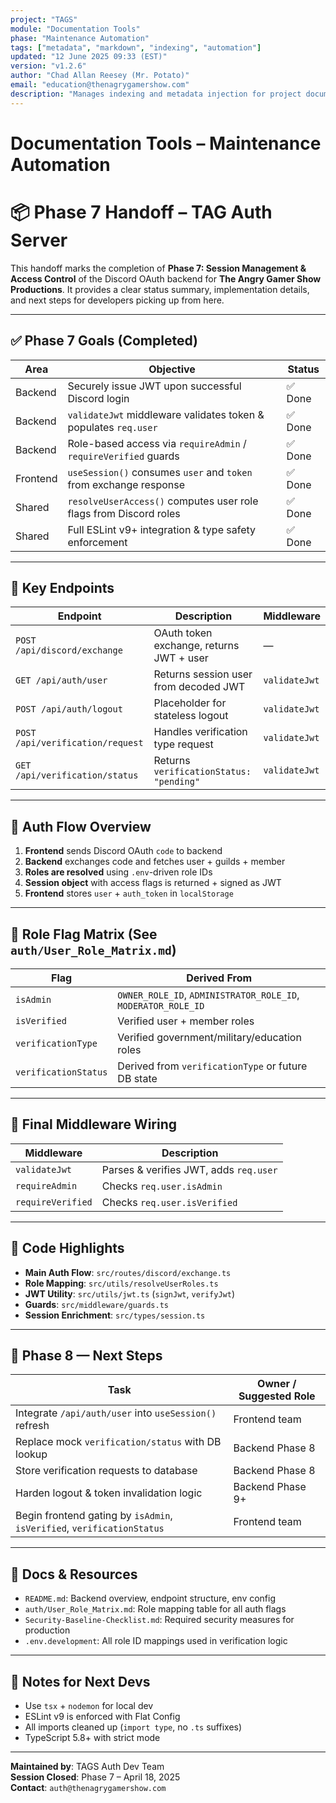 ```yaml
---
project: "TAGS"
module: "Documentation Tools"
phase: "Maintenance Automation"
tags: ["metadata", "markdown", "indexing", "automation"]
updated: "12 June 2025 09:33 (EST)"
version: "v1.2.6"
author: "Chad Allan Reesey (Mr. Potato)"
email: "education@thenagrygamershow.com"
description: "Manages indexing and metadata injection for project documentation."
---
```


# Documentation Tools – Maintenance Automation
# 📦 Phase 7 Handoff – TAG Auth Server
<!-- PATCHED v0.2.9 docs/auth/handoff-phase7.md — Use .env.development -->

This handoff marks the completion of **Phase 7: Session Management & Access Control** of the Discord OAuth backend for **The Angry Gamer Show Productions**. It provides a clear status summary, implementation details, and next steps for developers picking up from here.

---

## ✅ Phase 7 Goals (Completed)

| Area       | Objective                                                             | Status   |
|------------|----------------------------------------------------------------------|----------|
| Backend    | Securely issue JWT upon successful Discord login                     | ✅ Done  |
| Backend    | `validateJwt` middleware validates token & populates `req.user`      | ✅ Done  |
| Backend    | Role-based access via `requireAdmin` / `requireVerified` guards      | ✅ Done  |
| Frontend   | `useSession()` consumes `user` and `token` from exchange response    | ✅ Done  |
| Shared     | `resolveUserAccess()` computes user role flags from Discord roles    | ✅ Done  |
| Shared     | Full ESLint v9+ integration & type safety enforcement                | ✅ Done  |

---

## 🔐 Key Endpoints

| Endpoint                     | Description                                   | Middleware              |
|------------------------------|-----------------------------------------------|-------------------------|
| `POST /api/discord/exchange`| OAuth token exchange, returns JWT + user      | —                       |
| `GET /api/auth/user`        | Returns session user from decoded JWT         | `validateJwt`           |
| `POST /api/auth/logout`     | Placeholder for stateless logout              | `validateJwt`           |
| `POST /api/verification/request` | Handles verification type request          | `validateJwt`           |
| `GET /api/verification/status`  | Returns `verificationStatus: "pending"`    | `validateJwt`           |

---

## 🧩 Auth Flow Overview

1. **Frontend** sends Discord OAuth `code` to backend
2. **Backend** exchanges code and fetches user + guilds + member
3. **Roles are resolved** using `.env`-driven role IDs
4. **Session object** with access flags is returned + signed as JWT
5. **Frontend** stores `user` + `auth_token` in `localStorage`

---

## 🧠 Role Flag Matrix (See `auth/User_Role_Matrix.md`)

| Flag              | Derived From                           |
|------------------|-----------------------------------------|
| `isAdmin`        | `OWNER_ROLE_ID`, `ADMINISTRATOR_ROLE_ID`, `MODERATOR_ROLE_ID` |
| `isVerified`     | Verified user + member roles            |
| `verificationType` | Verified government/military/education roles |
| `verificationStatus` | Derived from `verificationType` or future DB state |

---

## 🧰 Final Middleware Wiring

| Middleware         | Description                          |
|--------------------|--------------------------------------|
| `validateJwt`      | Parses & verifies JWT, adds `req.user` |
| `requireAdmin`     | Checks `req.user.isAdmin`             |
| `requireVerified`  | Checks `req.user.isVerified`          |

---

## 📁 Code Highlights

- **Main Auth Flow**: `src/routes/discord/exchange.ts`
- **Role Mapping**: `src/utils/resolveUserRoles.ts`
- **JWT Utility**: `src/utils/jwt.ts` (`signJwt`, `verifyJwt`)
- **Guards**: `src/middleware/guards.ts`
- **Session Enrichment**: `src/types/session.ts`

---

## 🧪 Phase 8 — Next Steps

| Task                                         | Owner / Suggested Role |
|----------------------------------------------|--------------------------|
| Integrate `/api/auth/user` into `useSession()` refresh | Frontend team          |
| Replace mock `verification/status` with DB lookup       | Backend Phase 8        |
| Store verification requests to database      | Backend Phase 8        |
| Harden logout & token invalidation logic     | Backend Phase 9+       |
| Begin frontend gating by `isAdmin`, `isVerified`, `verificationStatus` | Frontend team |

---

## 📄 Docs & Resources

- `README.md`: Backend overview, endpoint structure, env config
- `auth/User_Role_Matrix.md`: Role mapping table for all auth flags
- `Security-Baseline-Checklist.md`: Required security measures for production
- `.env.development`: All role ID mappings used in verification logic

---

## 🧠 Notes for Next Devs

- Use `tsx` + `nodemon` for local dev
- ESLint v9 is enforced with Flat Config
- All imports cleaned up (`import type`, no `.ts` suffixes)
- TypeScript 5.8+ with strict mode

---

**Maintained by**: TAGS Auth Dev Team  
**Session Closed**: Phase 7 – April 18, 2025  
**Contact**: `auth@thenagrygamershow.com`
